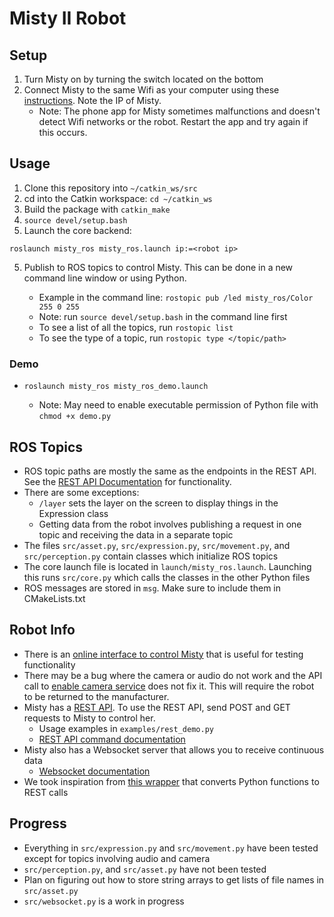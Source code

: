 # Misty II Robot

## Setup

1. Turn Misty on by turning the switch located on the bottom
2. Connect Misty to the same Wifi as your computer using these [instructions](https://docs.mistyrobotics.com/tools-&-apps/mobile/misty-app/). Note the IP of Misty.
   * Note: The phone app for Misty sometimes malfunctions and doesn't detect Wifi networks or the robot. Restart the app and try again if this occurs.

## Usage

1. Clone this repository into `~/catkin_ws/src`
2. cd into the Catkin workspace: `cd ~/catkin_ws`
2. Build the package with `catkin_make`
3. `source devel/setup.bash`
4. Launch the core backend:

```
roslaunch misty_ros misty_ros.launch ip:=<robot ip>
```

5. Publish to ROS topics to control Misty. This can be done in a new command line window or using Python.

   * Example in the command line: `rostopic pub /led misty_ros/Color 255 0 255`
   * Note: run `source devel/setup.bash` in the command line first
   * To see a list of all the topics, run `rostopic list`
   * To see the type of a topic, run `rostopic type </topic/path>`

### Demo

* ```roslaunch misty_ros misty_ros_demo.launch```

   * Note: May need to enable executable permission of Python file with `chmod +x demo.py`


## ROS Topics

* ROS topic paths are mostly the same as the endpoints in the REST API. See the [REST API Documentation](https://docs.mistyrobotics.com/misty-ii/rest-api/api-reference/) for functionality.
* There are some exceptions:
   * `/layer` sets the layer on the screen to display things in the Expression class
   * Getting data from the robot involves publishing a request in one topic and receiving the data in a separate topic
* The files `src/asset.py`, `src/expression.py`, `src/movement.py`, and `src/perception.py` contain classes which initialize ROS topics
* The core launch file is located in `launch/misty_ros.launch`. Launching this runs `src/core.py` which calls the classes in the other Python files
* ROS messages are stored in `msg`. Make sure to include them in CMakeLists.txt

## Robot Info

* There is an [online interface to control Misty](https://docs.mistyrobotics.com/misty-ii/get-started/meet-misty/) that is useful for testing functionality
* There may be a bug where the camera or audio do not work and the API call to [enable camera service](https://docs.mistyrobotics.com/misty-ii/robot/misty-ii/#using-misty-39-s-rgb-camera) does not fix it. This will require the robot to be returned to the manufacturer.
* Misty has a [REST API](https://docs.mistyrobotics.com/misty-ii/rest-api/overview/). To use the REST API, send POST and GET requests to Misty to control her.
   * Usage examples in `examples/rest_demo.py`
   * [REST API command documentation](https://docs.mistyrobotics.com/misty-ii/rest-api/api-reference)
* Misty also has a Websocket server that allows you to receive continuous data
   * [Websocket documentation](https://docs.mistyrobotics.com/misty-ii/rest-api/overview/#getting-live-data-from-misty)
* We took inspiration from [this wrapper](https://github.com/MistyCommunity/Wrapper-Python) that converts Python functions to REST calls

## Progress

* Everything in `src/expression.py` and `src/movement.py` have been tested except for topics involving audio and camera
* `src/perception.py`, and `src/asset.py` have not been tested
* Plan on figuring out how to store string arrays to get lists of file names in `src/asset.py`
* `src/websocket.py` is a work in progress
